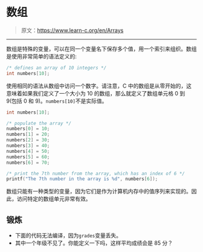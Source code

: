# 数组

> 原文：<https://www.learn-c.org/en/Arrays>

* * *

数组是特殊的变量，可以在同一个变量名下保存多个值，用一个索引来组织。数组是使用非常简单的语法定义的:

```cpp
/* defines an array of 10 integers */
int numbers[10]; 
```

使用相同的语法从数组中访问一个数字。请注意，C 中的数组是从零开始的，这意味着如果我们定义了一个大小为 10 的数组，那么就定义了数组单元格 0 到 9(包括 0 和 9)。`numbers[10]`不是实际值。

```cpp
int numbers[10];

/* populate the array */
numbers[0] = 10;
numbers[1] = 20;
numbers[2] = 30;
numbers[3] = 40;
numbers[4] = 50;
numbers[5] = 60;
numbers[6] = 70;

/* print the 7th number from the array, which has an index of 6 */
printf("The 7th number in the array is %d", numbers[6]); 
```

数组只能有一种类型的变量，因为它们是作为计算机内存中的值序列来实现的。因此，访问特定的数组单元非常有效。

## 锻炼

*   下面的代码无法编译，因为`grades`变量丢失。
*   其中一个年级不见了。你能定义一下吗，这样平均成绩会是 85 分？